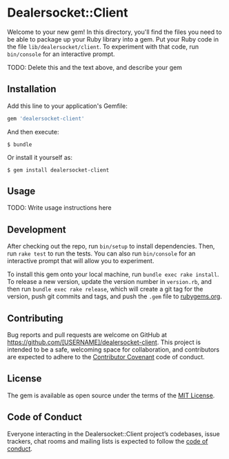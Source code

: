 # Dealersocket::Client

Welcome to your new gem! In this directory, you'll find the files you need to be able to package up your Ruby library into a gem. Put your Ruby code in the file `lib/dealersocket/client`. To experiment with that code, run `bin/console` for an interactive prompt.

TODO: Delete this and the text above, and describe your gem

## Installation

Add this line to your application's Gemfile:

```ruby
gem 'dealersocket-client'
```

And then execute:

    $ bundle

Or install it yourself as:

    $ gem install dealersocket-client

## Usage

TODO: Write usage instructions here

## Development

After checking out the repo, run `bin/setup` to install dependencies. Then, run `rake test` to run the tests. You can also run `bin/console` for an interactive prompt that will allow you to experiment.

To install this gem onto your local machine, run `bundle exec rake install`. To release a new version, update the version number in `version.rb`, and then run `bundle exec rake release`, which will create a git tag for the version, push git commits and tags, and push the `.gem` file to [rubygems.org](https://rubygems.org).

## Contributing

Bug reports and pull requests are welcome on GitHub at https://github.com/[USERNAME]/dealersocket-client. This project is intended to be a safe, welcoming space for collaboration, and contributors are expected to adhere to the [Contributor Covenant](http://contributor-covenant.org) code of conduct.

## License

The gem is available as open source under the terms of the [MIT License](https://opensource.org/licenses/MIT).

## Code of Conduct

Everyone interacting in the Dealersocket::Client project’s codebases, issue trackers, chat rooms and mailing lists is expected to follow the [code of conduct](https://github.com/[USERNAME]/dealersocket-client/blob/master/CODE_OF_CONDUCT.md).

